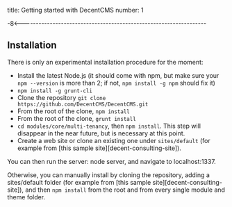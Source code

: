 title: Getting started with DecentCMS
number: 1

-8<------------------------------------------------------------------


Installation
------------

There is only an experimental installation procedure for the moment:

* Install the latest Node.js (it should come with npm, but make sure
  your `npm --version` is more than 2;
  if not, `npm install -g npm` should fix it)
* `npm install -g grunt-cli`
* Clone the repository `git clone https://github.com/DecentCMS/DecentCMS.git`
* From the root of the clone, `npm install`
* From the root of the clone, `grunt install`
* `cd modules/core/multi-tenancy`, then `npm install`. This step will
  disappear in the near future, but is necessary at this point.
* Create a web site or clone an existing one under `sites/default`
  (for example from [this sample site][decent-consulting-site]).

You can then run the server: node server, and navigate to localhost:1337.

Otherwise, you can manually install by cloning the repository,
adding a sites/default folder (for example from
[this sample site][decent-consulting-site]), and then `npm install`
from the root and from every single module and theme folder.
